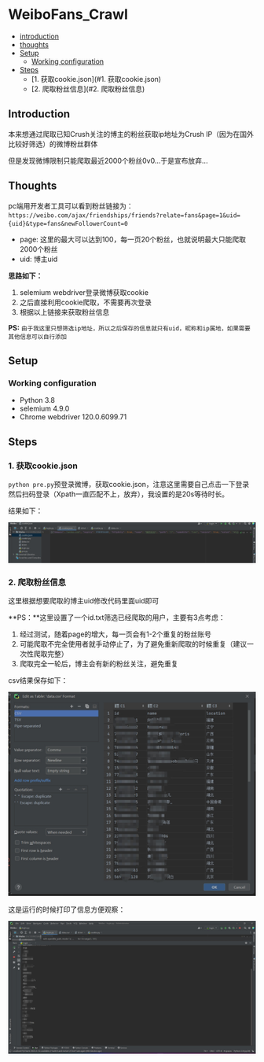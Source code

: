 # WeiboFans_Crawl
* [introduction](#introduction)
* [thoughts](#thoughts)
* [Setup](#setup)
   * [Working configuration](#working-configuration)
* [Steps](#steps)
   * [1. 获取cookie.json](#1. 获取cookie.json)
   * [2. 爬取粉丝信息](#2. 爬取粉丝信息)

## Introduction

本来想通过爬取已知Crush关注的博主的粉丝获取ip地址为Crush IP（因为在国外比较好筛选）的微博粉丝群体

但是发现微博限制只能爬取最近2000个粉丝0v0...于是宣布放弃...

## Thoughts

pc端用开发者工具可以看到粉丝链接为：`https://weibo.com/ajax/friendships/friends?relate=fans&page=1&uid={uid}&type=fans&newFollowerCount=0`

- page: 这里的最大可以达到100，每一页20个粉丝，也就说明最大只能爬取2000个粉丝
- uid: 博主uid

**思路如下：**

1. selemium webdriver登录微博获取cookie
2. 之后直接利用cookie爬取，不需要再次登录
3. 根据以上链接来获取粉丝信息

**PS:** `由于我这里只想筛选ip地址，所以之后保存的信息就只有uid，昵称和ip属地，如果需要其他信息可以自行添加`

## Setup

### Working configuration

- Python 3.8
- selemium 4.9.0
- Chrome webdriver 120.0.6099.71

## Steps

### 1. 获取cookie.json

`python pre.py`预登录微博，获取cookie.json，注意这里需要自己点击一下登录然后扫码登录（Xpath一直匹配不上，放弃），我设置的是20s等待时长。

结果如下：

![1](images/1.png)

### 2. 爬取粉丝信息

这里根据想要爬取的博主uid修改代码里面uid即可

**PS：**这里设置了一个id.txt筛选已经爬取的用户，主要有3点考虑：

1. 经过测试，随着page的增大，每一页会有1-2个重复的粉丝账号
2. 可能爬取不完全使用者就手动停止了，为了避免重新爬取的时候重复（建议一次性爬取完整）
3. 爬取完全一轮后，博主会有新的粉丝关注，避免重复

csv结果保存如下：

![2](images/2.jpg)

这是运行的时候打印了信息方便观察：

![3](images/3.jpg)



